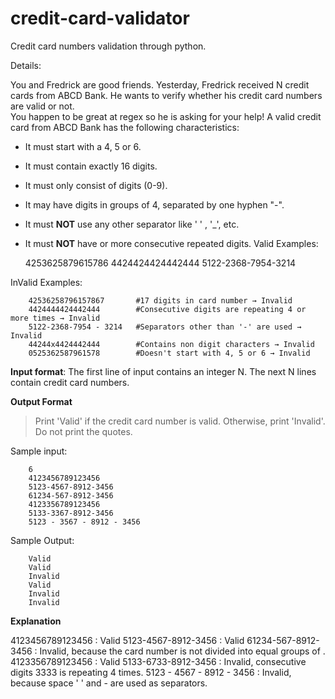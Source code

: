 # credit-card-validator
Credit card numbers validation through python.

Details:

You and Fredrick are good friends. Yesterday, Fredrick received N credit cards from ABCD Bank. He wants to verify whether his credit card numbers are valid or not.<br>You happen to be great at regex so he is asking for your help!
A valid credit card from ABCD Bank has the following characteristics:

* It must start with a 4, 5 or 6.
* It must contain exactly 16 digits.
* It must only consist of digits (0-9).
* It may have digits in groups of 4, separated by one hyphen "-".
* It must **NOT** use any other separator like ' ' , '_', etc.
* It must **NOT** have  or more consecutive repeated digits.
Valid Examples:

    4253625879615786
    4424424424442444
    5122-2368-7954-3214

InValid Examples:

        42536258796157867       #17 digits in card number → Invalid 
        4424444424442444        #Consecutive digits are repeating 4 or more times → Invalid
        5122-2368-7954 - 3214   #Separators other than '-' are used → Invalid
        44244x4424442444        #Contains non digit characters → Invalid
        0525362587961578        #Doesn't start with 4, 5 or 6 → Invalid

**Input format**:
The first line of input contains an integer N.
The next N lines contain credit card numbers.

**Output Format**
>Print 'Valid' if the credit card number is valid. Otherwise, print 'Invalid'. Do not print the quotes.

Sample input:

        6
        4123456789123456
        5123-4567-8912-3456
        61234-567-8912-3456
        4123356789123456
        5133-3367-8912-3456
        5123 - 3567 - 8912 - 3456

Sample Output:

        Valid
        Valid
        Invalid
        Valid
        Invalid
        Invalid

**Explanation**

4123456789123456 : Valid
5123-4567-8912-3456 : Valid
61234-567-8912-3456 : Invalid, because the card number is not divided into equal groups of .
4123356789123456 : Valid
5133-6733-8912-3456 : Invalid, consecutive digits 3333 is repeating 4 times.
5123 - 4567 - 8912 - 3456 : Invalid, because space '  ' and - are used as separators.
